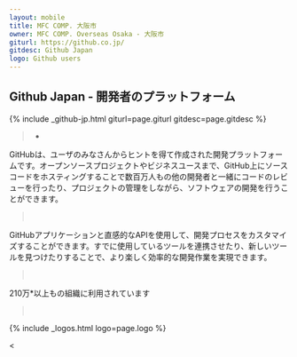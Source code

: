 ```yaml
---
layout: mobile
title: MFC COMP. 大阪市
owner: MFC COMP. Overseas Osaka - 大阪市
giturl: https://github.co.jp/
gitdesc: Github Japan
logo: Github users
---
```


## Github Japan - 開発者のプラットフォーム


{% include _github-jp.html   giturl=page.giturl gitdesc=page.gitdesc %}

   >*

GitHubは、ユーザのみなさんからヒントを得て作成された開発プラットフォームです。オープンソースプロジェクトやビジネスユースまで、GitHub上にソースコードをホスティングすることで数百万人もの他の開発者と一緒にコードのレビューを行ったり、プロジェクトの管理をしながら、ソフトウェアの開発を行うことができます。 

   >&nbsp;

GitHubアプリケーションと直感的なAPIを使用して、開発プロセスをカスタマイズすることができます。すでに使用しているツールを連携させたり、新しいツールを見つけたりすることで、より楽しく効率的な開発作業を実現できます。 

   >&nbsp;

210万*以上もの組織に利用されています

   >&nbsp;

{% include _logos.html logo=page.logo %}

   <&nbsp;
